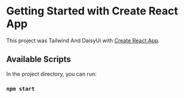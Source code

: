 # Getting Started with Create React App

This project was Tailwind And DaisyUi with [Create React App](https://github.com/facebook/create-react-app).

## Available Scripts

In the project directory, you can run:

### `npm start`

